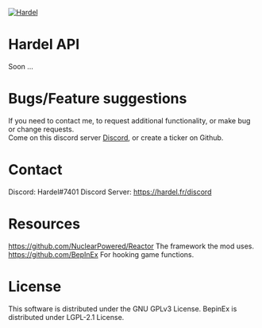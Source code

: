 [![Hardel](https://discord.com/assets/e4923594e694a21542a489471ecffa50.svg)](https://discord.gg/AP9axbXXNC)

# Hardel API
Soon ...

# Bugs/Feature suggestions
If you need to contact me, to request additional functionality, or make bug or change requests.  
Come on this discord server [Discord](https://discord.gg/s2TgC8Uj), or create a ticker on Github.

# Contact
Discord: Hardel#7401
Discord Server: https://hardel.fr/discord

# Resources
https://github.com/NuclearPowered/Reactor The framework the mod uses.  
https://github.com/BepInEx For hooking game functions.  

# License
This software is distributed under the GNU GPLv3 License. BepinEx is distributed under LGPL-2.1 License.
